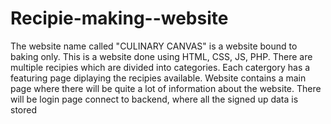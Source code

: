 # Recipie-making--website
The website name called "CULINARY CANVAS" is a website bound to baking only.
This is a website done using HTML, CSS, JS, PHP. There are multiple recipies which are divided into categories.
Each catergory has a featuring page diplaying the recipies available. 
Website contains a main page where there will be quite a lot of information about the website.
There will be login page connect to backend, where all the signed up data is stored
